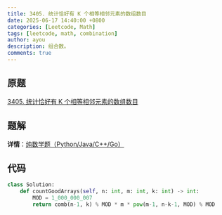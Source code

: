```yaml
---
title: 3405. 统计恰好有 K 个相等相邻元素的数组数目
date: 2025-06-17 14:40:00 +0800
categories: [Leetcode, Math]
tags: [leetcode, math, combination]
author: ayou
description: 组合数。
comments: true
---
```


## 原题
[3405. 统计恰好有 K 个相等相邻元素的数组数目](https://leetcode.cn/problems/count-the-number-of-arrays-with-k-matching-adjacent-elements/description/)

## 题解
**详情**：[纯数学题（Python/Java/C++/Go）](https://leetcode.cn/problems/count-the-number-of-arrays-with-k-matching-adjacent-elements/solutions/3033292/chun-shu-xue-ti-pythonjavacgo-by-endless-mxj7)

## 代码
```python
class Solution:
    def countGoodArrays(self, n: int, m: int, k: int) -> int:
        MOD = 1_000_000_007
        return comb(n-1, k) % MOD * m * pow(m-1, n-k-1, MOD) % MOD
```
